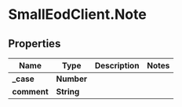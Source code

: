 # SmallEodClient.Note

## Properties

Name | Type | Description | Notes
------------ | ------------- | ------------- | -------------
**_case** | **Number** |  | 
**comment** | **String** |  | 



